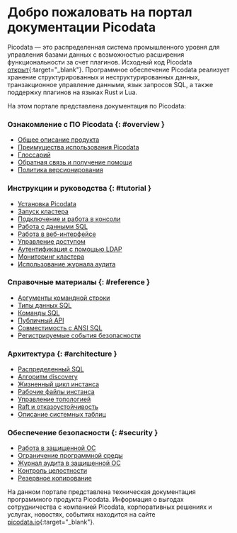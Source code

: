 # Добро пожаловать на портал документации Picodata

Picodata — это распределенная система промышленного уровня для
управления базами данных с возможностью расширения функциональности за
счет плагинов. Исходный код Picodata
[открыт](https://git.picodata.io/picodata/picodata){:target="_blank"}.
Программное обеспечение Picodata реализует хранение структурированных и
неструктурированных данных, транзакционное управление данными, язык
запросов SQL, а также поддержку плагинов на языках Rust и Lua.

На этом портале представлена документация по Picodata:

### Ознакомление с ПО Picodata {: #overview }

* [Общее описание продукта](overview/description.md)
* [Преимущества использования Picodata](overview/benefits.md)
* [Глоссарий](overview/glossary.md)
* [Обратная связь и получение помощи](overview/feedback.md)
* [Политика версионирования](overview/versioning.md)

### Инструкции и руководства {: #tutorial }

* [Установка Picodata](tutorial/install.md)
* [Запуск кластера](tutorial/deploy.md)
* [Подключение и работа в консоли](tutorial/connecting.md)
* [Работа с данными SQL](tutorial/sql_examples.md)
* [Работа в веб-интерфейсе](tutorial/webui.md)
* [Управление доступом](tutorial/access_control.md)
* [Аутентификация с помощью LDAP](tutorial/ldap.md)
* [Мониторинг кластера](tutorial/monitoring.md)
* [Использование журнала аудита](tutorial/audit_log.md)

### Справочные материалы {: #reference }

* [Аргументы командной строки](reference/cli.md)
* [Типы данных SQL](reference/sql_types.md)
* [Команды SQL](reference/sql_queries.md)
* [Публичный API](reference/api.md)
* [Совместимость с ANSI SQL](reference/ansi_sql.md)
* [Регистрируемые события безопасности](reference/audit_events.md)

### Архитектура {: #architecture }

* [Распределенный SQL](architecture/distributed_sql.md)
* [Алгоритм discovery](architecture/discovery.md)
* [Жизненный цикл инстанса](architecture/instance_lifecycle.md)
* [Рабочие файлы инстанса](architecture/instance_runtime_files.md)
* [Управление топологией](architecture/topology_management.md)
* [Raft и отказоустойчивость](architecture/raft_failover.md)
* [Описание системных таблиц](architecture/system_tables.md)
<!-- * [Интерфейс Proc API](architecture/proc_api.md) -->

### Обеспечение безопасности {: #security }

* [Работа в защищенной ОС](security/os.md)
* [Ограничение программной среды](security/runtime.md)
* [Журнал аудита в защищенной ОС](security/audit_log.md)
* [Контроль целостности](security/integrity.md)
* [Резервное копирование](security/backup.md)

<!-- План на развитие структуры документации:
### Ознакомление с ПО Picodata
* [Основные концепции](concepts)

### Инструкции и руководства
* Кластер в контейнерной среде
* Кластер с использованием Ansible
* Подключение и работа в веб-интерфейсе
* Управление пользователями и привилегиями
* Разработка плагинов
* Аварийное восстановление
* Резервное копирование
* Обновление Picodata

### Справочные материалы
* Справочник настроек

### Администрирование {: #admin }
* Использование журнала безопасности
* Перечень событий безопасности

### Архитектура
* Схема данных: таблицы, индексы
* Отказоустойчивость и репликация
* Масштабирование
* Алгоритм Raft
* Bootstrap
* Идентификация и аутентификация
* Управление доступом (авторизация) -->

На данном портале представлена техническая документация программного
продукта Picodata. Информация о выгодах сотрудничества с компанией
Picodata, корпоративных решениях и услугах, новостях, событиях находится
на сайте [picodata.io](https://www.picodata.io){:target="_blank"}.

<a style="display: none" href="https://hits.seeyoufarm.com"><img src="https://hits.seeyoufarm.com/api/count/incr/badge.svg?url=https%3A%2F%2Fdocs.picodata.io%2Fpicodata%2F&count_bg=%2379C83D&title_bg=%23555555&icon=&icon_color=%23E7E7E7&title=hits&edge_flat=false"/></a>

